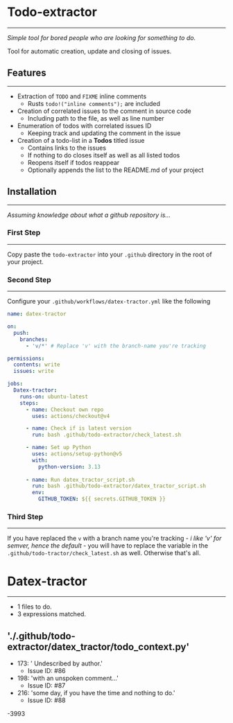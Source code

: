 # Todo-extractor
---
*Simple tool for bored people who are looking for something to do.*

Tool for automatic creation, update and closing of issues.

## Features
---
- Extraction of `TODO` and `FIXME` inline comments
  - Rusts `todo!("inline comments");` are included
- Creation of correlated issues to the comment in source code
  - Including path to the file, as well as line number
- Enumeration of todos with correlated issues ID
  - Keeping track and updating the comment in the issue
- Creation of a todo-list in a **Todos** titled issue
  - Contains links to the issues
  - If nothing to do closes itself as well as all listed todos
  - Reopens itself if todos reappear
  - Optionally appends the list to the README.md of your project

## Installation
---
*Assuming knowledge about what a github repository is...*

### First Step
---
Copy paste the `todo-extractor` into your `.github` directory in the root of your project. 

### Second Step
---
Configure your `.github/workflows/datex-tractor.yml` like the following
```yml
name: datex-tractor

on:
  push:
    branches:
      - 'v/*' # Replace 'v' with the branch-name you're tracking

permissions:
  contents: write
  issues: write

jobs:
  Datex-tractor:
    runs-on: ubuntu-latest
    steps:
      - name: Checkout own repo
        uses: actions/checkout@v4

      - name: Check if is latest version
        run: bash .github/todo-extractor/check_latest.sh

      - name: Set up Python
        uses: actions/setup-python@v5
        with: 
          python-version: 3.13
 
      - name: Run datex_tractor_script.sh
        run: bash .github/todo-extractor/datex_tractor_script.sh
        env:
          GITHUB_TOKEN: ${{ secrets.GITHUB_TOKEN }}
```
### Third Step
---
If you have replaced the `v` with a branch name you're tracking - *i like 'v' for semver, hence the default* - you will have to replace the variable in the `.github/todo-tractor/check_latest.sh` as well. Otherwise that's all.

# Datex-tractor
---
- 1 files to do.
- 3 expressions matched.

## './.github/todo-extractor/datex_tractor/todo_context.py'
- 173: ' Undescribed by author.'
  - Issue ID: #86
- 198: 'with an unspoken comment...'
  - Issue ID: #87
- 216: 'some day, if you have the time and nothing to do.'
  - Issue ID: #88

-3993
